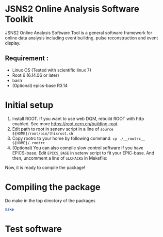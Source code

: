 # JSNS2 Online Analysis Software Toolkit
JSNS2 Online Analysis Software Tool is a general software framework for
online data analysis including event builidng, pulse reconstruction and event display.

## Requirement :
- Linux OS (Tested with scientific linux 7)
- Root 6 (6.14.06 or later)
- bash
- (Optional) epics-base R3.14
 
# Initial setup
1. Install ROOT. If you want to use web DQM, rebuild ROOT with http enabled. See more https://root.cern.ch/building-root
1. Edit path to root in senenv script in a line of `source ${HOME}/root/bin/thisroot.sh`
1. Copy rootrc to your home by following command: `cp ./__rootrc__ ${HOME}/.rootrc`
1. (Optional) You can also compile slow control software if you have EPICS-base.
Edit `EPICS_BASE` in setenv script to fit your EPIC-base. 
And then, uncomment a line of `SLCPACKS` in Makefile:

Now, it is ready to compile the package!

# Compiling the package
Do make in the top directory of the packages 
~~~bash
make
~~~

# Test software
